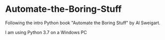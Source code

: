 # Automate-the-Boring-Stuff
Following the intro Python book "Automate the Boring Stuff" by Al Sweigart.

I am using Python 3.7 on a Windows PC
